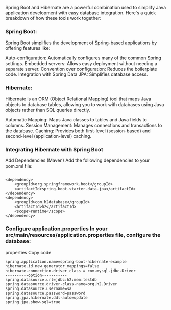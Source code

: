 Spring Boot and Hibernate are a powerful combination used to simplify Java application development with easy database integration. Here's a quick breakdown of how these tools work together:

### Spring Boot:
Spring Boot simplifies the development of Spring-based applications by offering features like:

Auto-configuration: Automatically configures many of the common Spring settings.
Embedded servers: Allows easy deployment without needing a separate server.
Convention over configuration: Reduces the boilerplate code.
Integration with Spring Data JPA: Simplifies database access.
### Hibernate:
Hibernate is an ORM (Object Relational Mapping) tool that maps Java objects to database tables, allowing you to work with databases using Java objects rather than SQL queries directly.

Automatic Mapping: Maps Java classes to tables and Java fields to columns.
Session Management: Manages connections and transactions to the database.
Caching: Provides both first-level (session-based) and second-level (application-level) caching.


### Integrating Hibernate with Spring Boot
Add Dependencies (Maven) Add the following dependencies to your pom.xml file:

```shell

<dependency>
    <groupId>org.springframework.boot</groupId>
    <artifactId>spring-boot-starter-data-jpa</artifactId>
</dependency>
<dependency>
    <groupId>com.h2database</groupId>
    <artifactId>h2</artifactId>
    <scope>runtime</scope>
</dependency>

```
### Configure application.properties In your src/main/resources/application.properties file, configure the database:

properties
Copy code

```shell
spring.application.name=spring-boot-hibernate-example
hibernate.id.new_generator_mappings=false
hibernate.connection.driver_class = com.mysql.jdbc.Driver
----------option-----------
spring.datasource.url=jdbc:h2:mem:testdb
spring.datasource.driver-class-name=org.h2.Driver
spring.datasource.username=sa
spring.datasource.password=password
spring.jpa.hibernate.ddl-auto=update
spring.jpa.show-sql=true
```

